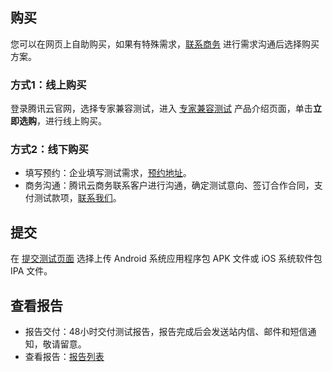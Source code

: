 ## 购买
您可以在网页上自助购买，如果有特殊需求，<a targert="_blank" href="https://cloud.tencent.com/act/event/connect-service">联系商务</a> 进行需求沟通后选择购买方案。


### 方式1：线上购买
登录腾讯云官网，选择专家兼容测试，进入 [专家兼容测试](https://cloud.tencent.com/product/ect) 产品介绍页面，单击**立即选购**，进行线上购买。

### 方式2：线下购买
- 填写预约：企业填写测试需求，<a targert="_blank" href="https://console.cloud.tencent.com/wetest/expert/reserve">预约地址</a>。
- 商务沟通：腾讯云商务联系客户进行沟通，确定测试意向、签订合作合同，支付测试款项，<a targert="_blank" href="https://cloud.tencent.com/act/event/connect-service">联系我们</a>。

## 提交
在 <a targert="_blank" href="https://console.cloud.tencent.com/wetest/expert/submit">提交测试页面</a> 选择上传 Android 系统应用程序包 APK 文件或 iOS 系统软件包 IPA 文件。

## 查看报告
- 报告交付：48小时交付测试报告，报告完成后会发送站内信、邮件和短信通知，敬请留意。
- 查看报告：<a targert="_blank" href="https://console.cloud.tencent.com/wetest/report/expert">报告列表</a>  


